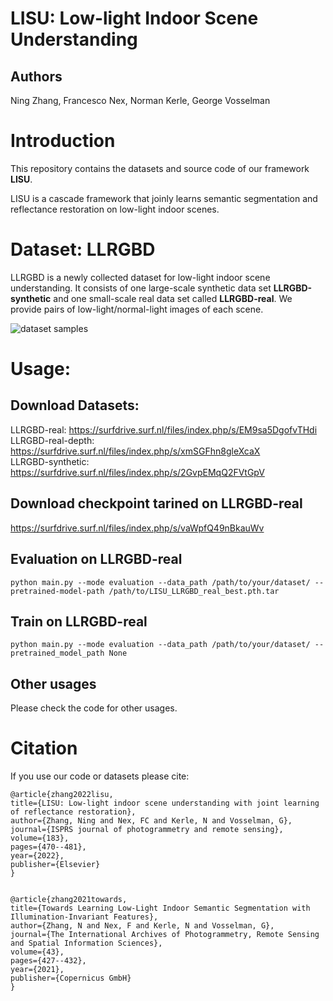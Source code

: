 # LISU: Low-light Indoor Scene Understanding

## Authors
Ning Zhang, Francesco Nex, Norman Kerle, George Vosselman

# Introduction
This repository contains the datasets and source code of our framework **LISU**.

LISU is a cascade framework that joinly learns semantic segmentation and reflectance restoration on low-light indoor scenes.

# Dataset: LLRGBD
LLRGBD is a newly collected dataset for low-light indoor scene understanding. It consists
of one large-scale synthetic data set **LLRGBD-synthetic** and one small-scale
real data set called **LLRGBD-real**. We provide pairs of low-light/normal-light images of each scene.

![dataset samples](pic/fig_samples.jpg)


# Usage:
## Download Datasets:
LLRGBD-real: https://surfdrive.surf.nl/files/index.php/s/EM9sa5DgofvTHdi  
LLRGBD-real-depth: https://surfdrive.surf.nl/files/index.php/s/xmSGFhn8gleXcaX  
LLRGBD-synthetic: https://surfdrive.surf.nl/files/index.php/s/2GvpEMqQ2FVtGpV  


## Download checkpoint tarined on LLRGBD-real
https://surfdrive.surf.nl/files/index.php/s/vaWpfQ49nBkauWv

## Evaluation on LLRGBD-real
`python main.py --mode evaluation --data_path /path/to/your/dataset/ --pretrained-model-path /path/to/LISU_LLRGBD_real_best.pth.tar`

## Train on LLRGBD-real
`python main.py --mode evaluation --data_path /path/to/your/dataset/ --pretrained_model_path None`

## Other usages
Please check the code for other usages.


# Citation
If you use our code or datasets please cite:
	
	@article{zhang2022lisu,
    title={LISU: Low-light indoor scene understanding with joint learning of reflectance restoration},
    author={Zhang, Ning and Nex, FC and Kerle, N and Vosselman, G},
    journal={ISPRS journal of photogrammetry and remote sensing},
    volume={183},
    pages={470--481},
    year={2022},
    publisher={Elsevier}
	}
    
	
	@article{zhang2021towards,
    title={Towards Learning Low-Light Indoor Semantic Segmentation with Illumination-Invariant Features},
    author={Zhang, N and Nex, F and Kerle, N and Vosselman, G},
    journal={The International Archives of Photogrammetry, Remote Sensing and Spatial Information Sciences},
    volume={43},
    pages={427--432},
    year={2021},
    publisher={Copernicus GmbH}
    }
